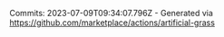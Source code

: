Commits: 2023-07-09T09:34:07.796Z - Generated via https://github.com/marketplace/actions/artificial-grass
<br>
